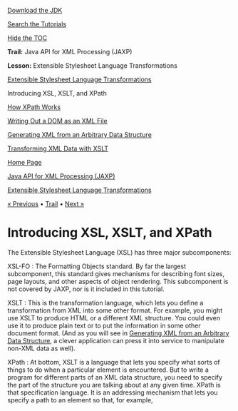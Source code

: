[Download
the JDK](http://java.sun.com/javase/6/download.jsp)
  
[Search the
Tutorials](../../search.html)
  
[Hide the TOC](javascript:toggleLeft())

**Trail:** Java API for XML Processing (JAXP)
  
**Lesson:** Extensible Stylesheet Language Transformations

[Extensible Stylesheet Language Transformations](index.html)

Introducing XSL, XSLT, and XPath

[How XPath Works](xpath.html)

[Writing Out a DOM as an XML File](writingDom.html)

[Generating XML from an Arbitrary Data Structure](generatingXML.html)

[Transforming XML Data with XSLT](transformingXML.html)

[Home Page](../../index.html)
>
[Java API for XML Processing (JAXP)](../index.html)
>
[Extensible Stylesheet Language Transformations](index.html)

[« Previous](index.html) • [Trail](../TOC.html) • [Next »](xpath.html)

# Introducing XSL, XSLT, and XPath

The Extensible Stylesheet Language (XSL) has three major subcomponents:

XSL-FO
:   The Formatting Objects standard. By far the largest subcomponent, this standard gives mechanisms for describing font sizes, page layouts, and other aspects of object rendering. This subcomponent is not covered by JAXP, nor is it included in this tutorial.

XSLT
:   This is the transformation language, which lets you define a transformation from XML into some other format. For example, you might use XSLT to produce HTML or a different XML structure. You could even use it to produce plain text or to put the information in some other document format. (And as you will see in
    [Generating XML from an Arbitrary Data Structure](generatingXML.html), a clever application can press it into service to manipulate non-XML data as well).

XPath
:   At bottom, XSLT is a language that lets you specify what sorts of things to do when a particular element is encountered. But to write a program for different parts of an XML data structure, you need to specify the part of the structure you are talking about at any given time. XPath is that specification language. It is an addressing mechanism that lets you specify a path to an element so that, for example, <article><title> can be distinguished from <person><title>. In that way, you can describe different kinds of translations for the different <title> elements.

The remainder of this section describes the packages that make up the JAXP
Transformation APIs.

## JAXP Transformation Packages

Here is a description of the packages that make up the JAXP
Transformation APIs:

javax.xml.transform
:   This package defines the factory class you use to get a Transformer object. You then configure the transformer with input (source) and output (result) objects, and invoke its transform() method to make the transformation happen. The source and result objects are created using classes from one of the other three packages.

javax.xml.transform.dom
:   Defines the DOMSource and DOMResult classes, which let you use a DOM as an input to or output from a transformation.

javax.xml.transform.sax
:   Defines the SAXSource and SAXResult classes, which let you use a SAX event generator as input to a transformation, or deliver SAX events as output to a SAX event processor.

javax.xml.transform.stream
:   Defines the StreamSource and StreamResult classes, which let you use an I/O stream as an input to or output from a transformation.

## XSLT Sample Programs

Unlike for the other lessons in this tutorial, the sample programs used in
this lesson are not included in the *install-dir*/jaxp-1\_4\_2-*release-date*/samples directory provided with the JAXP
1.4.2 Reference Implementation. However you can [download a ZIP file of the XSLT samples here](../examples/xslt_samples.zip).

[« Previous](index.html)
•
[Trail](../TOC.html)
•
[Next »](xpath.html)

---

Problems with the examples? Try [Compiling and Running
the Examples: FAQs](../../information/run-examples.html).
  
Complaints? Compliments? Suggestions? [Give
us your feedback](http://download.oracle.com/javase/feedback.html).

Your use of this page and all the material on pages under "The Java Tutorials" banner,
and all the material on pages under "The Java Tutorials" banner is subject to the [Java SE Tutorial Copyright
and License](../../information/license.html).
Additionally, any example code contained in any of these Java
Tutorials pages is licensed under the
[Code
Sample License](http://developers.sun.com/license/berkeley_license.html).

|  |  |  |  |  |
| --- | --- | --- | --- | --- |
| |  |  | | --- | --- | | duke image | Oracle logo | | [About Oracle](http://www.oracle.com/us/corporate/index.html) | [Oracle Technology Network](http://www.oracle.com/technology/index.html) | [Terms of Service](https://www.samplecode.oracle.com/servlets/CompulsoryClickThrough?type=TermsOfService) | Copyright © 1995, 2011 Oracle and/or its affiliates. All rights reserved. |

**Previous page:** Extensible Stylesheet Language Transformations
  
**Next page:** How XPath Works




A browser with JavaScript enabled is required for this page to operate properly.